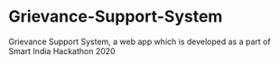 # Grievance-Support-System
Grievance Support System, a web app which is developed as a part of Smart India Hackathon 2020
